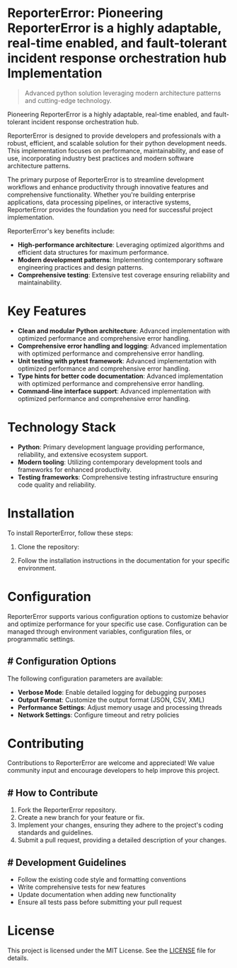 <!-- fallback_ReporterError_20250804215115_81035 -->

# ReporterError: Pioneering ReporterError is a highly adaptable, real-time enabled, and fault-tolerant incident response orchestration hub Implementation
> Advanced python solution leveraging modern architecture patterns and cutting-edge technology.

Pioneering ReporterError is a highly adaptable, real-time enabled, and fault-tolerant incident response orchestration hub.

ReporterError is designed to provide developers and professionals with a robust, efficient, and scalable solution for their python development needs. This implementation focuses on performance, maintainability, and ease of use, incorporating industry best practices and modern software architecture patterns.

The primary purpose of ReporterError is to streamline development workflows and enhance productivity through innovative features and comprehensive functionality. Whether you're building enterprise applications, data processing pipelines, or interactive systems, ReporterError provides the foundation you need for successful project implementation.

ReporterError's key benefits include:

* **High-performance architecture**: Leveraging optimized algorithms and efficient data structures for maximum performance.
* **Modern development patterns**: Implementing contemporary software engineering practices and design patterns.
* **Comprehensive testing**: Extensive test coverage ensuring reliability and maintainability.

# Key Features

* **Clean and modular Python architecture**: Advanced implementation with optimized performance and comprehensive error handling.
* **Comprehensive error handling and logging**: Advanced implementation with optimized performance and comprehensive error handling.
* **Unit testing with pytest framework**: Advanced implementation with optimized performance and comprehensive error handling.
* **Type hints for better code documentation**: Advanced implementation with optimized performance and comprehensive error handling.
* **Command-line interface support**: Advanced implementation with optimized performance and comprehensive error handling.

# Technology Stack

* **Python**: Primary development language providing performance, reliability, and extensive ecosystem support.
* **Modern tooling**: Utilizing contemporary development tools and frameworks for enhanced productivity.
* **Testing frameworks**: Comprehensive testing infrastructure ensuring code quality and reliability.

# Installation

To install ReporterError, follow these steps:

1. Clone the repository:


2. Follow the installation instructions in the documentation for your specific environment.

# Configuration

ReporterError supports various configuration options to customize behavior and optimize performance for your specific use case. Configuration can be managed through environment variables, configuration files, or programmatic settings.

## # Configuration Options

The following configuration parameters are available:

* **Verbose Mode**: Enable detailed logging for debugging purposes
* **Output Format**: Customize the output format (JSON, CSV, XML)
* **Performance Settings**: Adjust memory usage and processing threads
* **Network Settings**: Configure timeout and retry policies

# Contributing

Contributions to ReporterError are welcome and appreciated! We value community input and encourage developers to help improve this project.

## # How to Contribute

1. Fork the ReporterError repository.
2. Create a new branch for your feature or fix.
3. Implement your changes, ensuring they adhere to the project's coding standards and guidelines.
4. Submit a pull request, providing a detailed description of your changes.

## # Development Guidelines

* Follow the existing code style and formatting conventions
* Write comprehensive tests for new features
* Update documentation when adding new functionality
* Ensure all tests pass before submitting your pull request

# License

This project is licensed under the MIT License. See the [LICENSE](https://github.com/coralnws/ReporterError/blob/main/LICENSE) file for details.
